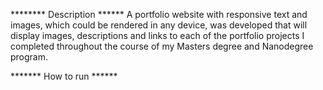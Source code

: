 ******** Description ******
 A portfolio website with responsive text and images, which could be rendered
 in any device,  was developed that will display images, descriptions and
 links to each of the portfolio projects I completed throughout the course of
 my Masters degree and Nanodegree program.

******* How to run ******